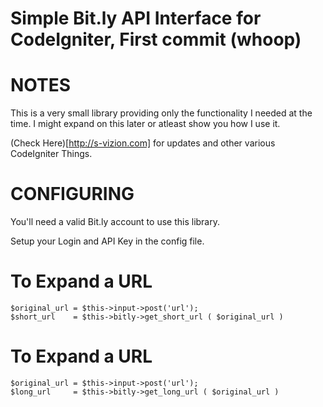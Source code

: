 Simple Bit.ly API Interface for CodeIgniter, First commit (whoop)
===========================================

NOTES
===========================================

This is a very small library providing only the functionality I needed at the time. I might expand on this later or
atleast show you how I use it.

(Check Here)[http://s-vizion.com] for updates and other various CodeIgniter Things.

CONFIGURING
===========================================

You'll need a valid Bit.ly account to use this library.

Setup your Login and API Key in the config file.


To Expand a URL 
===========================================

	$original_url = $this->input->post('url');
	$short_url    = $this->bitly->get_short_url ( $original_url )

To Expand a URL 
===========================================

	$original_url = $this->input->post('url');
	$long_url     = $this->bitly->get_long_url ( $original_url )
